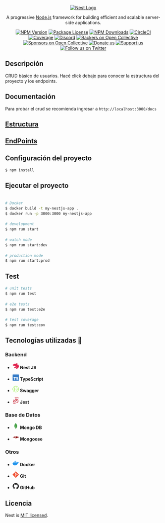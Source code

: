 <p align="center">
  <a href="http://nestjs.com/" target="blank"><img src="https://nestjs.com/img/logo-small.svg" width="120" alt="Nest Logo" /></a>
</p>

[circleci-image]: https://img.shields.io/circleci/build/github/nestjs/nest/master?token=abc123def456
[circleci-url]: https://circleci.com/gh/nestjs/nest

  <p align="center">A progressive <a href="http://nodejs.org" target="_blank">Node.js</a> framework for building efficient and scalable server-side applications.</p>
    <p align="center">
<a href="https://www.npmjs.com/~nestjscore" target="_blank"><img src="https://img.shields.io/npm/v/@nestjs/core.svg" alt="NPM Version" /></a>
<a href="https://www.npmjs.com/~nestjscore" target="_blank"><img src="https://img.shields.io/npm/l/@nestjs/core.svg" alt="Package License" /></a>
<a href="https://www.npmjs.com/~nestjscore" target="_blank"><img src="https://img.shields.io/npm/dm/@nestjs/common.svg" alt="NPM Downloads" /></a>
<a href="https://circleci.com/gh/nestjs/nest" target="_blank"><img src="https://img.shields.io/circleci/build/github/nestjs/nest/master" alt="CircleCI" /></a>
<a href="https://coveralls.io/github/nestjs/nest?branch=master" target="_blank"><img src="https://coveralls.io/repos/github/nestjs/nest/badge.svg?branch=master#9" alt="Coverage" /></a>
<a href="https://discord.gg/G7Qnnhy" target="_blank"><img src="https://img.shields.io/badge/discord-online-brightgreen.svg" alt="Discord"/></a>
<a href="https://opencollective.com/nest#backer" target="_blank"><img src="https://opencollective.com/nest/backers/badge.svg" alt="Backers on Open Collective" /></a>
<a href="https://opencollective.com/nest#sponsor" target="_blank"><img src="https://opencollective.com/nest/sponsors/badge.svg" alt="Sponsors on Open Collective" /></a>
  <a href="https://paypal.me/kamilmysliwiec" target="_blank"><img src="https://img.shields.io/badge/Donate-PayPal-ff3f59.svg" alt="Donate us"/></a>
    <a href="https://opencollective.com/nest#sponsor"  target="_blank"><img src="https://img.shields.io/badge/Support%20us-Open%20Collective-41B883.svg" alt="Support us"></a>
  <a href="https://twitter.com/nestframework" target="_blank"><img src="https://img.shields.io/twitter/follow/nestframework.svg?style=social&label=Follow" alt="Follow us on Twitter"></a>
</p>
  <!--[![Backers on Open Collective](https://opencollective.com/nest/backers/badge.svg)](https://opencollective.com/nest#backer)
  [![Sponsors on Open Collective](https://opencollective.com/nest/sponsors/badge.svg)](https://opencollective.com/nest#sponsor)-->

## Descripción

CRUD básico de usuarios.
Hacé click debajo para conocer la estructura del proyecto y los endpoints.

## Documentación
Para probar el crud se recomienda ingresar a `http://localhost:3000/docs`
## [Estructura](Estructura.md)

## [EndPoints](Endpoints.md)

  
## Configuración del proyecto

```bash
$ npm install
```

## Ejecutar el proyecto

```bash

# Docker
$ docker build -t my-nestjs-app .
$ docker run -p 3000:3000 my-nestjs-app

# development
$ npm run start

# watch mode
$ npm run start:dev

# production mode
$ npm run start:prod
```

## Test

```bash
# unit tests
$ npm run test

# e2e tests
$ npm run test:e2e

# test coverage
$ npm run test:cov
```
## Tecnologías utilizadas 🚀


### Backend
  - <img src="assets/nestjs.svg" width="20" height="20"/> **Nest JS**  
  
  - <img src="assets/typescript.svg" width="20" height="20"/> **TypeScript**
  - <img src="assets/swagger.svg" width="20" height="20"/> **Swagger**
  - <img src="assets/jest.svg" width="20" height="20"/> **Jest**


### Base de Datos
- <img src="assets/mongodb.svg" width="20" height="20"/> **Mongo DB**  

 - <img src="assets/mongoose.svg" width="20" height="20"/> **Mongoose**

### Otros
- <img src="assets/docker.svg" width="20" height="20"/> **Docker**   

- <img src="assets/git.svg" width="20" height="20"/> **Git**  

- <img src="assets/github.svg" width="20" height="20"/> **GitHub** 
## Licencia

Nest is [MIT licensed](https://github.com/nestjs/nest/blob/master/LICENSE).
